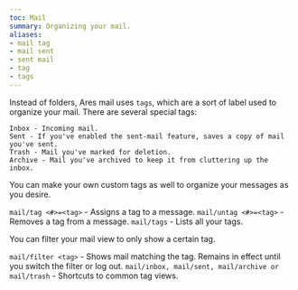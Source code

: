 ```yaml
---
toc: Mail
summary: Organizing your mail.
aliases:
- mail tag
- mail sent
- sent mail
- tag
- tags
---
```

Instead of folders, Ares mail uses `tags`, which are a sort of label used to organize your mail.  There are several special tags:  

    Inbox - Incoming mail.
    Sent - If you've enabled the sent-mail feature, saves a copy of mail you've sent.
    Trash - Mail you've marked for deletion.
    Archive - Mail you've archived to keep it from cluttering up the inbox.

You can make your own custom tags as well to organize your messages as you desire.

`mail/tag <#>=<tag>` - Assigns a tag to a message.
`mail/untag <#>=<tag>` - Removes a tag from a message.
`mail/tags` - Lists all your tags.

You can filter your mail view to only show a certain tag.

`mail/filter <tag>` - Shows mail matching the tag.  Remains in effect until you 
        switch the filter or log out.
`mail/inbox, mail/sent, mail/archive or mail/trash` - Shortcuts to common tag views.
